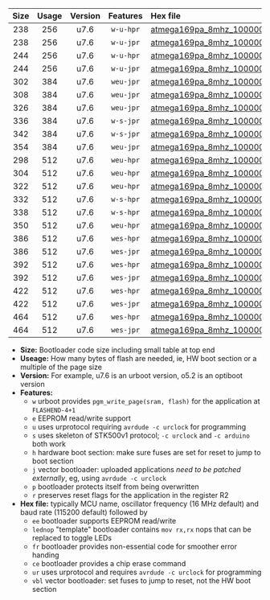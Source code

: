 |Size|Usage|Version|Features|Hex file|
|:-:|:-:|:-:|:-:|:--|
|238|256|u7.6|`w-u-hpr`|[atmega169pa_8mhz_1000000bps_ur.hex](https://raw.githubusercontent.com/stefanrueger/urboot/main/atmega169pa_8mhz_1000000bps_ur.hex)|
|238|256|u7.6|`w-u-jpr`|[atmega169pa_8mhz_1000000bps_ur_vbl.hex](https://raw.githubusercontent.com/stefanrueger/urboot/main/atmega169pa_8mhz_1000000bps_ur_vbl.hex)|
|244|256|u7.6|`w-u-hpr`|[atmega169pa_8mhz_1000000bps_lednop_ur.hex](https://raw.githubusercontent.com/stefanrueger/urboot/main/atmega169pa_8mhz_1000000bps_lednop_ur.hex)|
|244|256|u7.6|`w-u-jpr`|[atmega169pa_8mhz_1000000bps_lednop_ur_vbl.hex](https://raw.githubusercontent.com/stefanrueger/urboot/main/atmega169pa_8mhz_1000000bps_lednop_ur_vbl.hex)|
|302|384|u7.6|`weu-jpr`|[atmega169pa_8mhz_1000000bps_ee_ur_vbl.hex](https://raw.githubusercontent.com/stefanrueger/urboot/main/atmega169pa_8mhz_1000000bps_ee_ur_vbl.hex)|
|308|384|u7.6|`weu-jpr`|[atmega169pa_8mhz_1000000bps_ee_lednop_ur_vbl.hex](https://raw.githubusercontent.com/stefanrueger/urboot/main/atmega169pa_8mhz_1000000bps_ee_lednop_ur_vbl.hex)|
|326|384|u7.6|`weu-jpr`|[atmega169pa_8mhz_1000000bps_ee_lednop_fr_ur_vbl.hex](https://raw.githubusercontent.com/stefanrueger/urboot/main/atmega169pa_8mhz_1000000bps_ee_lednop_fr_ur_vbl.hex)|
|336|384|u7.6|`w-s-jpr`|[atmega169pa_8mhz_1000000bps_vbl.hex](https://raw.githubusercontent.com/stefanrueger/urboot/main/atmega169pa_8mhz_1000000bps_vbl.hex)|
|342|384|u7.6|`w-s-jpr`|[atmega169pa_8mhz_1000000bps_lednop_vbl.hex](https://raw.githubusercontent.com/stefanrueger/urboot/main/atmega169pa_8mhz_1000000bps_lednop_vbl.hex)|
|354|384|u7.6|`weu-jpr`|[atmega169pa_8mhz_1000000bps_ee_lednop_fr_ce_ur_vbl.hex](https://raw.githubusercontent.com/stefanrueger/urboot/main/atmega169pa_8mhz_1000000bps_ee_lednop_fr_ce_ur_vbl.hex)|
|298|512|u7.6|`weu-hpr`|[atmega169pa_8mhz_1000000bps_ee_ur.hex](https://raw.githubusercontent.com/stefanrueger/urboot/main/atmega169pa_8mhz_1000000bps_ee_ur.hex)|
|304|512|u7.6|`weu-hpr`|[atmega169pa_8mhz_1000000bps_ee_lednop_ur.hex](https://raw.githubusercontent.com/stefanrueger/urboot/main/atmega169pa_8mhz_1000000bps_ee_lednop_ur.hex)|
|322|512|u7.6|`weu-hpr`|[atmega169pa_8mhz_1000000bps_ee_lednop_fr_ur.hex](https://raw.githubusercontent.com/stefanrueger/urboot/main/atmega169pa_8mhz_1000000bps_ee_lednop_fr_ur.hex)|
|332|512|u7.6|`w-s-hpr`|[atmega169pa_8mhz_1000000bps.hex](https://raw.githubusercontent.com/stefanrueger/urboot/main/atmega169pa_8mhz_1000000bps.hex)|
|338|512|u7.6|`w-s-hpr`|[atmega169pa_8mhz_1000000bps_lednop.hex](https://raw.githubusercontent.com/stefanrueger/urboot/main/atmega169pa_8mhz_1000000bps_lednop.hex)|
|350|512|u7.6|`weu-hpr`|[atmega169pa_8mhz_1000000bps_ee_lednop_fr_ce_ur.hex](https://raw.githubusercontent.com/stefanrueger/urboot/main/atmega169pa_8mhz_1000000bps_ee_lednop_fr_ce_ur.hex)|
|386|512|u7.6|`wes-hpr`|[atmega169pa_8mhz_1000000bps_ee.hex](https://raw.githubusercontent.com/stefanrueger/urboot/main/atmega169pa_8mhz_1000000bps_ee.hex)|
|386|512|u7.6|`wes-jpr`|[atmega169pa_8mhz_1000000bps_ee_vbl.hex](https://raw.githubusercontent.com/stefanrueger/urboot/main/atmega169pa_8mhz_1000000bps_ee_vbl.hex)|
|392|512|u7.6|`wes-hpr`|[atmega169pa_8mhz_1000000bps_ee_lednop.hex](https://raw.githubusercontent.com/stefanrueger/urboot/main/atmega169pa_8mhz_1000000bps_ee_lednop.hex)|
|392|512|u7.6|`wes-jpr`|[atmega169pa_8mhz_1000000bps_ee_lednop_vbl.hex](https://raw.githubusercontent.com/stefanrueger/urboot/main/atmega169pa_8mhz_1000000bps_ee_lednop_vbl.hex)|
|422|512|u7.6|`wes-hpr`|[atmega169pa_8mhz_1000000bps_ee_lednop_fr.hex](https://raw.githubusercontent.com/stefanrueger/urboot/main/atmega169pa_8mhz_1000000bps_ee_lednop_fr.hex)|
|422|512|u7.6|`wes-jpr`|[atmega169pa_8mhz_1000000bps_ee_lednop_fr_vbl.hex](https://raw.githubusercontent.com/stefanrueger/urboot/main/atmega169pa_8mhz_1000000bps_ee_lednop_fr_vbl.hex)|
|464|512|u7.6|`wes-hpr`|[atmega169pa_8mhz_1000000bps_ee_lednop_fr_ce.hex](https://raw.githubusercontent.com/stefanrueger/urboot/main/atmega169pa_8mhz_1000000bps_ee_lednop_fr_ce.hex)|
|464|512|u7.6|`wes-jpr`|[atmega169pa_8mhz_1000000bps_ee_lednop_fr_ce_vbl.hex](https://raw.githubusercontent.com/stefanrueger/urboot/main/atmega169pa_8mhz_1000000bps_ee_lednop_fr_ce_vbl.hex)|

- **Size:** Bootloader code size including small table at top end
- **Useage:** How many bytes of flash are needed, ie, HW boot section or a multiple of the page size
- **Version:** For example, u7.6 is an urboot version, o5.2 is an optiboot version
- **Features:**
  + `w` urboot provides `pgm_write_page(sram, flash)` for the application at `FLASHEND-4+1`
  + `e` EEPROM read/write support
  + `u` uses urprotocol requiring `avrdude -c urclock` for programming
  + `s` uses skeleton of STK500v1 protocol; `-c urclock` and `-c arduino` both work
  + `h` hardware boot section: make sure fuses are set for reset to jump to boot section
  + `j` vector bootloader: uploaded applications *need to be patched externally*, eg, using `avrdude -c urclock`
  + `p` bootloader protects itself from being overwritten
  + `r` preserves reset flags for the application in the register R2
- **Hex file:** typically MCU name, oscillator frequency (16 MHz default) and baud rate (115200 default) followed by
  + `ee` bootloader supports EEPROM read/write
  + `lednop` "template" bootloader contains `mov rx,rx` nops that can be replaced to toggle LEDs
  + `fr` bootloader provides non-essential code for smoother error handing
  + `ce` bootloader provides a chip erase command
  + `ur` uses urprotocol and requires `avrdude -c urclock` for programming
  + `vbl` vector bootloader: set fuses to jump to reset, not the HW boot section
